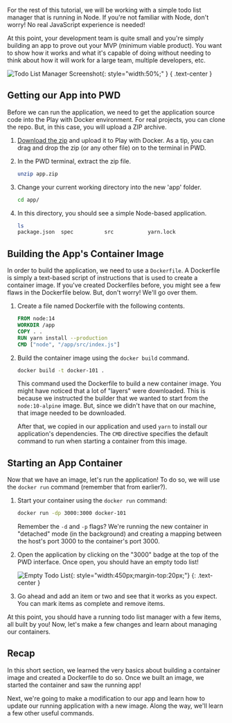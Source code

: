 
For the rest of this tutorial, we will be working with a simple todo
list manager that is running in Node. If you're not familiar with Node,
don't worry! No real JavaScript experience is needed!

At this point, your development team is quite small and you're simply
building an app to prove out your MVP (minimum viable product). You want
to show how it works and what it's capable of doing without needing to
think about how it will work for a large team, multiple developers, etc.

![Todo List Manager Screenshot](todo-list-sample.png){: style="width:50%;" }
{ .text-center }


## Getting our App into PWD

Before we can run the application, we need to get the application source code into 
the Play with Docker environment. For real projects, you can clone the repo. But, in
this case, you will upload a ZIP archive.

1. [Download the zip](/assets/app.zip) and upload it to Play with Docker. As a
   tip, you can drag and drop the zip (or any other file) on to the terminal in PWD.

1. In the PWD terminal, extract the zip file.

    ```bash
    unzip app.zip
    ```

1. Change your current working directory into the new 'app' folder.

    ```bash
    cd app/
    ```

1. In this directory, you should see a simple Node-based application.

    ```bash
    ls
    package.json  spec          src           yarn.lock
    ```


## Building the App's Container Image

In order to build the application, we need to use a `Dockerfile`. A
Dockerfile is simply a text-based script of instructions that is used to
create a container image. If you've created Dockerfiles before, you might
see a few flaws in the Dockerfile below. But, don't worry! We'll go over them.

1. Create a file named Dockerfile with the following contents.

    ```dockerfile
    FROM node:14
    WORKDIR /app
    COPY . .
    RUN yarn install --production
    CMD ["node", "/app/src/index.js"]
    ```

1. Build the container image using the `docker build` command.

    ```bash
    docker build -t docker-101 .
    ```

    This command used the Dockerfile to build a new container image. You might
    have noticed that a lot of "layers" were downloaded. This is because we instructed
    the builder that we wanted to start from the `node:10-alpine` image. But, since we
    didn't have that on our machine, that image needed to be downloaded.

    After that, we copied in our application and used `yarn` to install our application's
    dependencies. The `CMD` directive specifies the default command to run when starting
    a container from this image.


## Starting an App Container

Now that we have an image, let's run the application! To do so, we will use the `docker run`
command (remember that from earlier?).

1. Start your container using the `docker run` command:

    ```bash
    docker run -dp 3000:3000 docker-101
    ```

    Remember the `-d` and `-p` flags? We're running the new container in "detached" mode (in the 
    background) and creating a mapping between the host's port 3000 to the container's port 3000.

1. Open the application by clicking on the "3000" badge at the top of the PWD interface. Once open,
   you should have an empty todo list!

    ![Empty Todo List](todo-list-empty.png){: style="width:450px;margin-top:20px;"}
    {: .text-center }

1. Go ahead and add an item or two and see that it works as you expect. You can mark items as
   complete and remove items.


At this point, you should have a running todo list manager with a few items, all built by you!
Now, let's make a few changes and learn about managing our containers.


## Recap

In this short section, we learned the very basics about building a container image and created a
Dockerfile to do so. Once we built an image, we started the container and saw the running app!

Next, we're going to make a modification to our app and learn how to update our running application
with a new image. Along the way, we'll learn a few other useful commands.
